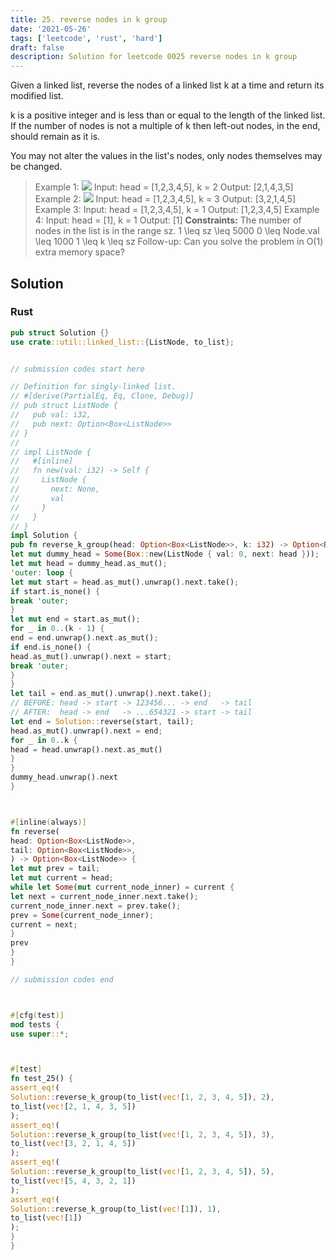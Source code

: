```yaml
---
title: 25. reverse nodes in k group
date: '2021-05-26'
tags: ['leetcode', 'rust', 'hard']
draft: false
description: Solution for leetcode 0025 reverse nodes in k group
---
```




Given a linked list, reverse the nodes of a linked list k at a time and return its modified list.

k is a positive integer and is less than or equal to the length of the linked list. If the number of nodes is not a multiple of k then left-out nodes, in the end, should remain as it is.

You may not alter the values in the list's nodes, only nodes themselves may be changed.



>   Example 1:
>   ![](https://assets.leetcode.com/uploads/2020/10/03/reverse_ex1.jpg)
>   Input: head <TeX>=</TeX> [1,2,3,4,5], k <TeX>=</TeX> 2
>   Output: [2,1,4,3,5]
>   Example 2:
>   ![](https://assets.leetcode.com/uploads/2020/10/03/reverse_ex2.jpg)
>   Input: head <TeX>=</TeX> [1,2,3,4,5], k <TeX>=</TeX> 3
>   Output: [3,2,1,4,5]
>   Example 3:
>   Input: head <TeX>=</TeX> [1,2,3,4,5], k <TeX>=</TeX> 1
>   Output: [1,2,3,4,5]
>   Example 4:
>   Input: head <TeX>=</TeX> [1], k <TeX>=</TeX> 1
>   Output: [1]
**Constraints:**
>   	The number of nodes in the list is in the range sz.
>   	1 <TeX>\leq</TeX> sz <TeX>\leq</TeX> 5000
>   	0 <TeX>\leq</TeX> Node.val <TeX>\leq</TeX> 1000
>   	1 <TeX>\leq</TeX> k <TeX>\leq</TeX> sz
>   Follow-up: Can you solve the problem in O(1) extra memory space?


## Solution


### Rust
```rust
pub struct Solution {}
use crate::util::linked_list::{ListNode, to_list};


// submission codes start here

// Definition for singly-linked list.
// #[derive(PartialEq, Eq, Clone, Debug)]
// pub struct ListNode {
//   pub val: i32,
//   pub next: Option<Box<ListNode>>
// }
//
// impl ListNode {
//   #[inline]
//   fn new(val: i32) -> Self {
//     ListNode {
//       next: None,
//       val
//     }
//   }
// }
impl Solution {
pub fn reverse_k_group(head: Option<Box<ListNode>>, k: i32) -> Option<Box<ListNode>> {
let mut dummy_head = Some(Box::new(ListNode { val: 0, next: head }));
let mut head = dummy_head.as_mut();
'outer: loop {
let mut start = head.as_mut().unwrap().next.take();
if start.is_none() {
break 'outer;
}
let mut end = start.as_mut();
for _ in 0..(k - 1) {
end = end.unwrap().next.as_mut();
if end.is_none() {
head.as_mut().unwrap().next = start;
break 'outer;
}
}
let tail = end.as_mut().unwrap().next.take();
// BEFORE: head -> start -> 123456... -> end   -> tail
// AFTER:  head -> end   -> ...654321 -> start -> tail
let end = Solution::reverse(start, tail);
head.as_mut().unwrap().next = end;
for _ in 0..k {
head = head.unwrap().next.as_mut()
}
}
dummy_head.unwrap().next
}



#[inline(always)]
fn reverse(
head: Option<Box<ListNode>>,
tail: Option<Box<ListNode>>,
) -> Option<Box<ListNode>> {
let mut prev = tail;
let mut current = head;
while let Some(mut current_node_inner) = current {
let next = current_node_inner.next.take();
current_node_inner.next = prev.take();
prev = Some(current_node_inner);
current = next;
}
prev
}
}

// submission codes end



#[cfg(test)]
mod tests {
use super::*;



#[test]
fn test_25() {
assert_eq!(
Solution::reverse_k_group(to_list(vec![1, 2, 3, 4, 5]), 2),
to_list(vec![2, 1, 4, 3, 5])
);
assert_eq!(
Solution::reverse_k_group(to_list(vec![1, 2, 3, 4, 5]), 3),
to_list(vec![3, 2, 1, 4, 5])
);
assert_eq!(
Solution::reverse_k_group(to_list(vec![1, 2, 3, 4, 5]), 5),
to_list(vec![5, 4, 3, 2, 1])
);
assert_eq!(
Solution::reverse_k_group(to_list(vec![1]), 1),
to_list(vec![1])
);
}
}

```
